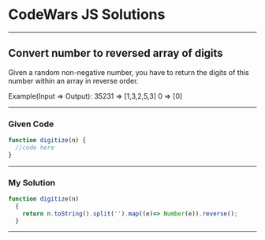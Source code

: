 # CodeWars JS Solutions

---

## Convert number to reversed array of digits

Given a random non-negative number, you have to return the digits of this number within an array in reverse order.

Example(Input => Output):
35231 => [1,3,2,5,3]
0 => [0]

---

### Given Code


```js
function digitize(n) {
  //code here
}
```

---

### My Solution 


```js
function digitize(n) 
  {
    return n.toString().split('').map((e)=> Number(e)).reverse();
  }
```


---

